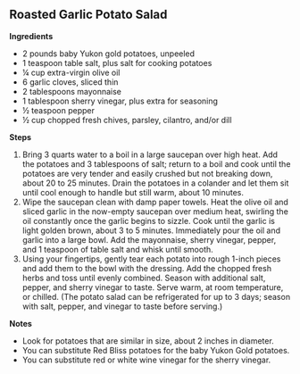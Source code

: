 ## Roasted Garlic Potato Salad

**Ingredients**

* 2 pounds baby Yukon gold potatoes, unpeeled
* 1 teaspoon table salt, plus salt for cooking potatoes
* ¼ cup extra-virgin olive oil
* 6 garlic cloves, sliced thin
* 2 tablespoons mayonnaise
* 1 tablespoon sherry vinegar, plus extra for seasoning
* ½ teaspoon pepper
* ½ cup chopped fresh chives, parsley, cilantro, and/or dill

**Steps**

1.  Bring 3 quarts water to a boil in a large saucepan over high heat. Add the potatoes and 3 tablespoons of salt; return to a boil and cook until the potatoes are very tender and easily crushed but not breaking down, about 20 to 25 minutes. Drain the potatoes in a colander and let them sit until cool enough to handle but still warm, about 10 minutes.
2.  Wipe the saucepan clean with damp paper towels. Heat the olive oil and sliced garlic in the now-empty saucepan over medium heat, swirling the oil constantly once the garlic begins to sizzle. Cook until the garlic is light golden brown, about 3 to 5 minutes. Immediately pour the oil and garlic into a large bowl. Add the mayonnaise, sherry vinegar, pepper, and 1 teaspoon of table salt and whisk until smooth.
3.  Using your fingertips, gently tear each potato into rough 1-inch pieces and add them to the bowl with the dressing. Add the chopped fresh herbs and toss until evenly combined. Season with additional salt, pepper, and sherry vinegar to taste. Serve warm, at room temperature, or chilled. (The potato salad can be refrigerated for up to 3 days; season with salt, pepper, and vinegar to taste before serving.)

**Notes**

* Look for potatoes that are similar in size, about 2 inches in diameter.
* You can substitute Red Bliss potatoes for the baby Yukon Gold potatoes.
* You can substitute red or white wine vinegar for the sherry vinegar.